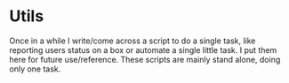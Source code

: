 # Utils

Once in a while I write/come across a script to do a single task, like reporting users status on a box or automate a single little task. I put them here for future use/reference. These scripts are mainly stand alone, doing only one task.
